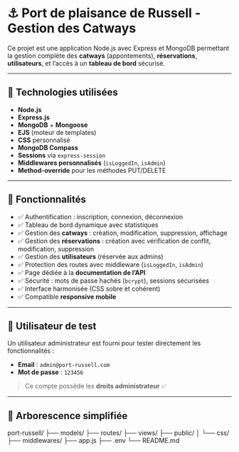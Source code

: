 # ⚓ Port de plaisance de Russell - Gestion des Catways

Ce projet est une application Node.js avec Express et MongoDB permettant la gestion complète des **catways** (appontements), **réservations**, **utilisateurs**, et l’accès à un **tableau de bord** sécurisé.

---

## 🧰 Technologies utilisées

- **Node.js**
- **Express.js**
- **MongoDB** + **Mongoose**
- **EJS** (moteur de templates)
- **CSS** personnalisé
- **MongoDB Compass**
- **Sessions** via `express-session`
- **Middlewares personnalisés** (`isLoggedIn`, `isAdmin`)
- **Method-override** pour les méthodes PUT/DELETE

---

## 🚀 Fonctionnalités

- ✅ Authentification : inscription, connexion, déconnexion
- ✅ Tableau de bord dynamique avec statistiques
- ✅ Gestion des **catways** : création, modification, suppression, affichage
- ✅ Gestion des **réservations** : création avec vérification de conflit, modification, suppression
- ✅ Gestion des **utilisateurs** (réservée aux admins)
- ✅ Protection des routes avec middleware (`isLoggedIn`, `isAdmin`)
- ✅ Page dédiée à la **documentation de l’API**
- ✅ Sécurité : mots de passe hachés (`bcrypt`), sessions sécurisées
- ✅ Interface harmonisée (CSS sobre et cohérent)
- ✅ Compatible **responsive mobile**

---

## 👤 Utilisateur de test

Un utilisateur administrateur est fourni pour tester directement les fonctionnalités :

- **Email** : `admin@port-russell.com`
- **Mot de passe** : `123456`

> Ce compte possède les **droits administrateur** ✅

---

## 📁 Arborescence simplifiée

port-russell/
├── models/
├── routes/
├── views/
├── public/
│ └── css/
├── middlewares/
├── app.js
├── .env
└── README.md
